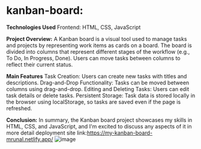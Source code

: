 # kanban-board:
**Technologies Used**
Frontend: HTML, CSS, JavaScript

**Project Overview:**
A Kanban board is a visual tool used to manage tasks and projects by representing work items as cards on a board. The board is divided into columns that represent different stages of the workflow (e.g., To Do, In Progress, Done). Users can move tasks between columns to reflect their current status.

**Main Features**
Task Creation: Users can create new tasks with titles and descriptions.
Drag-and-Drop Functionality: Tasks can be moved between columns using drag-and-drop.
Editing and Deleting Tasks: Users can edit task details or delete tasks.
Persistent Storage: Task data is stored locally in the browser using localStorage, so tasks are saved even if the page is refreshed.

**Conclusion:**
In summary, the Kanban board project showcases my skills in HTML, CSS, and JavaScript, and I'm excited to discuss any aspects of it in more detail
deployment site link:https://my-kanban-board-mrunal.netlify.app/
![image](https://github.com/mrunaldeo/kanban-board/assets/125798296/15868935-f653-4d9e-af89-d647535bab3e)
